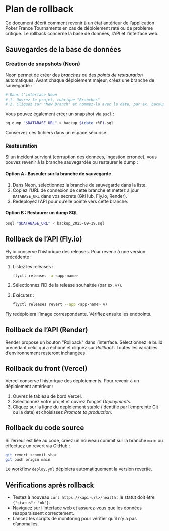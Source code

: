 # Plan de rollback

Ce document décrit comment revenir à un état antérieur de l’application
Poker France Tournaments en cas de déploiement raté ou de problème
critique. Le rollback concerne la base de données, l’API et
l’interface web.

## Sauvegardes de la base de données

### Création de snapshots (Neon)

Neon permet de créer des *branches* ou des *points de restauration*
automatiques. Avant chaque déploiement majeur, créez une branche de
sauvegarde :

```bash
# Dans l’interface Neon
# 1. Ouvrez le projet, rubrique "Branches"
# 2. Cliquez sur "New Branch" et nommez‑la avec la date, par ex. backup-2025-09-19
```

Vous pouvez également créer un snapshot via `psql` :

```bash
pg_dump "$DATABASE_URL" > backup_$(date +%F).sql
```

Conservez ces fichiers dans un espace sécurisé.

### Restauration

Si un incident survient (corruption des données, ingestion erronée), vous
pouvez revenir à la branche sauvegardée ou restaurer le dump :

#### Option A : Basculer sur la branche de sauvegarde

1. Dans Neon, sélectionnez la branche de sauvegarde dans la liste.
2. Copiez l’URL de connexion de cette branche et mettez à jour
   `DATABASE_URL` dans vos secrets (GitHub, Fly.io, Render).
3. Redeployez l’API pour qu’elle pointe vers cette branche.

#### Option B : Restaurer un dump SQL

```bash
psql "$DATABASE_URL" < backup_2025-09-19.sql
```

## Rollback de l’API (Fly.io)

Fly.io conserve l’historique des releases. Pour revenir à une version
précédente :

1. Listez les releases :

   ```bash
   flyctl releases -a <app-name>
   ```

2. Sélectionnez l’ID de la release souhaitée (par ex. `v7`).

3. Exécutez :

   ```bash
   flyctl releases revert --app <app-name> v7
   ```

Fly redéploiera l’image correspondante. Vérifiez ensuite les endpoints.

## Rollback de l’API (Render)

Render propose un bouton "Rollback" dans l’interface. Sélectionnez le
build précédant celui qui a échoué et cliquez sur *Rollback*. Toutes
les variables d’environnement resteront inchangées.

## Rollback du front (Vercel)

Vercel conserve l’historique des déploiements. Pour revenir à un
déploiement antérieur :

1. Ouvrez le tableau de bord Vercel.
2. Sélectionnez votre projet et ouvrez l’onglet *Deployments*.
3. Cliquez sur la ligne du déploiement stable (identifié par
   l’empreinte Git ou la date) et choisissez *Promote to production*.

## Rollback du code source

Si l’erreur est liée au code, créez un nouveau commit sur la branche
`main` ou effectuez un revert via GitHub :

```bash
git revert <commit-sha>
git push origin main
```

Le workflow `deploy.yml` déploiera automatiquement la version revertie.

## Vérifications après rollback

* Testez à nouveau `curl https://<api-url>/health` : le statut doit être
  `{"status": "ok"}`.
* Naviguez sur l’interface web et assurez‑vous que les données
  réapparaissent correctement.
* Lancez les scripts de monitoring pour vérifier qu’il n’y a pas
  d’anomalies.